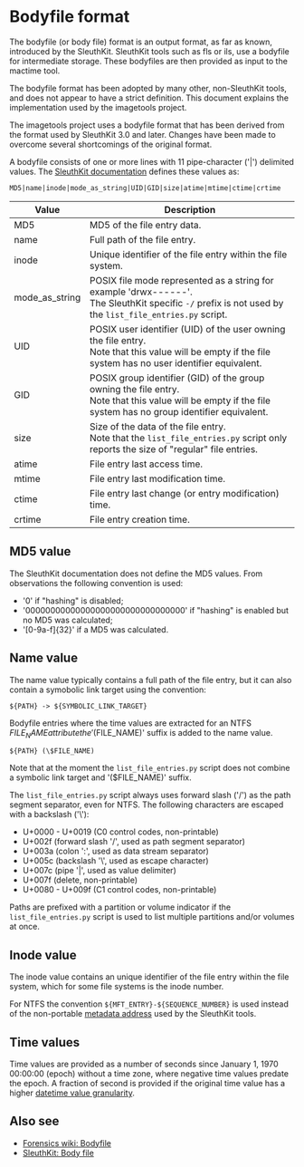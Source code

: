 # Bodyfile format

The bodyfile (or body file) format is an output format, as far as known,
introduced by the SleuthKit. SleuthKit tools such as fls or ils, use a
bodyfile for intermediate storage. These bodyfiles are then provided as
input to the mactime tool.

The bodyfile format has been adopted by many other, non-SleuthKit tools, and
does not appear to have a strict definition. This document explains
the implementation used by the imagetools project.

The imagetools project uses a bodyfile format that has been derived from
the format used by SleuthKit 3.0 and later. Changes have been made to overcome
several shortcomings of the original format.

A bodyfile consists of one or more lines with 11 pipe-character ('|') delimited
values. The [SleuthKit documentation](https://wiki.sleuthkit.org/index.php?title=Body_file)
defines these values as:

```
MD5|name|inode|mode_as_string|UID|GID|size|atime|mtime|ctime|crtime
```

Value | Description
--- | ---
MD5 | MD5 of the file entry data.
name | Full path of the file entry.
inode | Unique identifier of the file entry within the file system.
mode_as_string | POSIX file mode represented as a string for example 'drwx------'. <br> The SleuthKit specific `-/` prefix is not used by the `list_file_entries.py` script.
UID | POSIX user identifier (UID) of the user owning the file entry. <br> Note that this value will be empty if the file system has no user identifier equivalent.
GID | POSIX group identifier (GID) of the group owning the file entry. <br> Note that this value will be empty if the file system has no group identifier equivalent.
size | Size of the data of the file entry. <br> Note that the `list_file_entries.py` script only reports the size of "regular" file entries.
atime | File entry last access time.
mtime | File entry last modification time.
ctime | File entry last change (or entry modification) time.
crtime | File entry creation time.

## MD5 value

The SleuthKit documentation does not define the MD5 values. From observations
the following convention is used:

* '0' if "hashing" is disabled;
* '00000000000000000000000000000000' if "hashing" is enabled but no MD5 was calculated;
* '[0-9a-f]{32}' if a MD5 was calculated.

## Name value

The name value typically contains a full path of the file entry, but it can also
contain a symobolic link target using the convention:

```
${PATH} -> ${SYMBOLIC_LINK_TARGET}
```

Bodyfile entries where the time values are extracted for an NTFS $FILE_NAME
attribute the '($FILE_NAME)' suffix is added to the name value.

```
${PATH} (\$FILE_NAME)
```

Note that at the moment the `list_file_entries.py` script does not combine
a symbolic link target and '($FILE_NAME)' suffix.

The `list_file_entries.py` script always uses forward slash ('/') as the path
segment separator, even for NTFS. The following characters are escaped with
a backslash ('\\'):

* U+0000 - U+0019 (C0 control codes, non-printable)
* U+002f (forward slash '/', used as path segment separator)
* U+003a (colon ':', used as data stream separator)
* U+005c (backslash '\\', used as escape character)
* U+007c (pipe '|', used as value delimiter)
* U+007f (delete, non-printable)
* U+0080 - U+009f (C1 control codes, non-printable)

Paths are prefixed with a partition or volume indicator if
the `list_file_entries.py` script is used to list multiple partitions and/or
volumes at once.

## Inode value

The inode value contains an unique identifier of the file entry within the file
system, which for some file systems is the inode number.

For NTFS the convention `${MFT_ENTRY}-${SEQUENCE_NUMBER}` is used instead of
the non-portable [metadata address](https://wiki.sleuthkit.org/index.php?title=Metadata_Address)
used by the SleuthKit tools.

## Time values

Time values are provided as a number of seconds since January 1, 1970 00:00:00
(epoch) without a time zone, where negative time values predate the epoch.
A fraction of second is provided if the original time value has a higher
[datetime value granularity](https://dfdatetime.readthedocs.io/en/latest/sources/Date-and-time-values.html#terminology).

## Also see

* [Forensics wiki: Bodyfile](https://forensicswiki.xyz/wiki/index.php?title=Bodyfile)
* [SleuthKit: Body file](https://wiki.sleuthkit.org/index.php?title=Body_file)
